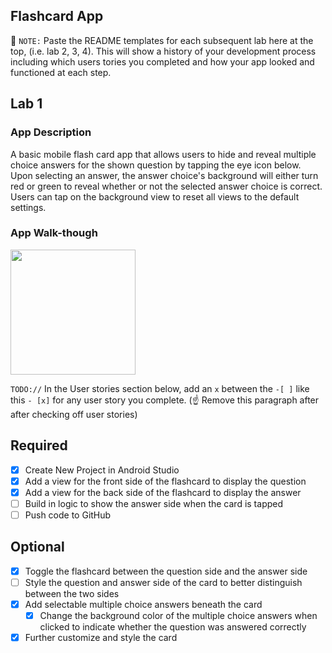 ## Flashcard App

📝 `NOTE:` Paste the README templates for each subsequent lab here at the top, (i.e. lab 2, 3, 4). This will show a history of your development process including which users tories you completed and how your app looked and functioned at each step.

## Lab 1

### App Description
A basic mobile flash card app that allows users to hide and reveal multiple choice answers for the shown question by tapping the eye icon below. Upon selecting an answer, the answer choice's background will either turn red or green to reveal whether or not the selected answer choice is correct. Users can tap on the background view to reset all views to the default settings. 

### App Walk-though

<img src="http://g.recordit.co/yBUBGAaOeM.gif" width=200><br>

`TODO://` In the User stories section below, add an `x` between the `-[ ]` like this `- [x]` for any user story you complete. (☝️ Remove this paragraph after after checking off user stories)

## Required
- [x] Create New Project in Android Studio
- [x] Add a view for the front side of the flashcard to display the question
- [x] Add a view for the back side of the flashcard to display the answer
- [ ] Build in logic to show the answer side when the card is tapped
- [ ] Push code to GitHub
## Optional
- [x] Toggle the flashcard between the question side and the answer side
- [ ] Style the question and answer side of the card to better distinguish between the two sides
- [x] Add selectable multiple choice answers beneath the card
   - [x] Change the background color of the multiple choice answers when clicked to indicate whether the question was answered correctly
- [x] Further customize and style the card
